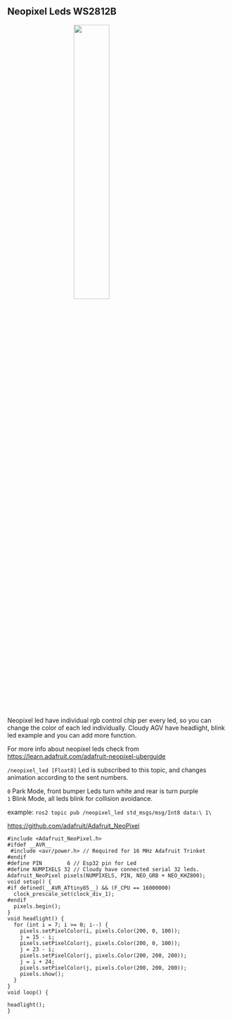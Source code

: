 ## Neopixel Leds WS2812B

<img style="width:40%; margin-left:auto; margin-right:auto; display:block" src="https://www.direnc.net/neopixel-stick-5050-adreslenebilir-rgb-led-serit-diger-led-urunleri-adafruit-44448-46-B.jpg" />

Neopixel led have individual rgb control chip per every led, so you can change the color of each led individually. Cloudy AGV have headlight, blink led example and you can add more function.

For more info about neopixel leds check from https://learn.adafruit.com/adafruit-neopixel-uberguide

 ```/neopixel_led [Float8]``` Led is subscribed to this topic, and changes animation according to the sent numbers.

```0``` Park Mode, front bumper Leds turn white and rear is turn purple<br/>
```1``` Blink Mode, all leds blink for collision avoidance.

example: ```ros2 topic pub /neopixel_led std_msgs/msg/Int8 data:\ 1\ ```

https://github.com/adafruit/Adafruit_NeoPixel

```
#include <Adafruit_NeoPixel.h>
#ifdef __AVR__
 #include <avr/power.h> // Required for 16 MHz Adafruit Trinket
#endif
#define PIN        6 // Esp32 pin for Led
#define NUMPIXELS 32 // Cloudy have connected serial 32 leds.
Adafruit_NeoPixel pixels(NUMPIXELS, PIN, NEO_GRB + NEO_KHZ800);
void setup() {
#if defined(__AVR_ATtiny85__) && (F_CPU == 16000000)
  clock_prescale_set(clock_div_1);
#endif
  pixels.begin();
}
void headlight() {
  for (int i = 7; i >= 0; i--) {
    pixels.setPixelColor(i, pixels.Color(200, 0, 100));
    j = 15 - i;
    pixels.setPixelColor(j, pixels.Color(200, 0, 100));
    j = 23 - i;
    pixels.setPixelColor(j, pixels.Color(200, 200, 200));
    j = i + 24;
    pixels.setPixelColor(j, pixels.Color(200, 200, 200));
    pixels.show();
  }
}
void loop() {

headlight();
}
``` 
